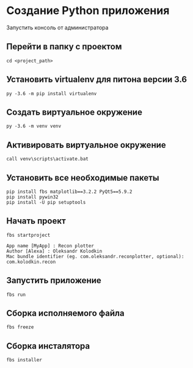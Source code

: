 # Создание Python приложения

Запустить консоль от администратора

## Перейти в папку с проектом

```shell
cd <project_path>
```

## Установить virtualenv для питона версии 3.6

```shell
py -3.6 -m pip install virtualenv
```

## Создать виртуальное окружение

```shell
py -3.6 -m venv venv
```

## Активировать виртуальное окружение

```shell
call venv\scripts\activate.bat
```

## Установить все необходимые пакеты

```shell
pip install fbs matplotlib==3.2.2 PyQt5==5.9.2
pip install pywin32
pip install -U pip setuptools
```

## Начать проект

```shell
fbs startproject

App name [MyApp] : Recon plotter
Author [Alexa] : Oleksandr Kolodkin
Mac bundle identifier (eg. com.oleksandr.reconplotter, optional): com.kolodkin.recon
```

## Запустить приложение

```shell
fbs run
```

## Сборка исполняемого файла

```shell
fbs freeze
```

## Сборка инсталятора

```shell
fbs installer
```
